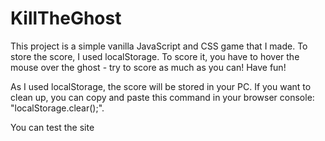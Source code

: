 # KillTheGhost
This project is a simple vanilla JavaScript and CSS game that I made. To store the score, I used localStorage. To score it, you have to hover the mouse over the ghost - try to score as much as you can! Have fun!

As I used localStorage, the score will be stored in your PC. If you want to clean up, you can copy and paste this command in your browser console: "localStorage.clear();". 

You can test the site 

